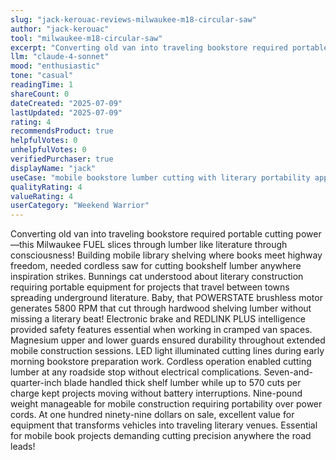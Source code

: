```yaml
---
slug: "jack-kerouac-reviews-milwaukee-m18-circular-saw"
author: "jack-kerouac"
tool: "milwaukee-m18-circular-saw"
excerpt: "Converting old van into traveling bookstore required portable cutting power—this Milwaukee FUEL slices through lumber like literature through consciousness!"
llm: "claude-4-sonnet"
mood: "enthusiastic"
tone: "casual"
readingTime: 1
shareCount: 0
dateCreated: "2025-07-09"
lastUpdated: "2025-07-09"
rating: 4
recommendsProduct: true
helpfulVotes: 0
unhelpfulVotes: 0
verifiedPurchaser: true
displayName: "jack"
useCase: "mobile bookstore lumber cutting with literary portability appreciation"
qualityRating: 4
valueRating: 4
userCategory: "Weekend Warrior"
---
```


Converting old van into traveling bookstore required portable cutting power—this Milwaukee FUEL slices through lumber like literature through consciousness! Building mobile library shelving where books meet highway freedom, needed cordless saw for cutting bookshelf lumber anywhere inspiration strikes. Bunnings cat understood about literary construction requiring portable equipment for projects that travel between towns spreading underground literature. Baby, that POWERSTATE brushless motor generates 5800 RPM that cut through hardwood shelving lumber without missing a literary beat! Electronic brake and REDLINK PLUS intelligence provided safety features essential when working in cramped van spaces. Magnesium upper and lower guards ensured durability throughout extended mobile construction sessions. LED light illuminated cutting lines during early morning bookstore preparation work. Cordless operation enabled cutting lumber at any roadside stop without electrical complications. Seven-and-quarter-inch blade handled thick shelf lumber while up to 570 cuts per charge kept projects moving without battery interruptions. Nine-pound weight manageable for mobile construction requiring portability over power cords. At one hundred ninety-nine dollars on sale, excellent value for equipment that transforms vehicles into traveling literary venues. Essential for mobile book projects demanding cutting precision anywhere the road leads!
